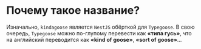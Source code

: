 # Почему такое название?

Изначально, `kindagoose` является `NestJS` обёрткой для `Typegoose`. В свою очередь, `Typegoose` можно по-глупому
перевести как **«типа гусь»**, что на английский переводится как **«kind of goose»**, **«sort of goose»**...
